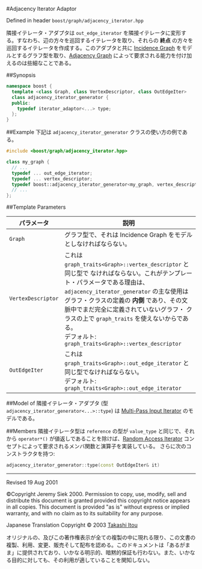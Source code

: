 #Adjacency Iterator Adaptor

Defined in header `boost/graph/adjacency_iterator.hpp`

隣接イテレータ・アダプタは `out_edge_iterator` を隣接イテレータに変形する。すなわち、辺の方々を巡回するイテレータを取り、それらの **終点** の方々を巡回するイテレータを作成する。このアダプタと共に [Incidence Graph](./IncidenchGraph.md) をモデルとするグラフ型を取り、[Adjacency Graph](./AdjacencyGraph.md) によって要求される能力を付け加えるのは些細なことである。


##Synopsis

```cpp
namespace boost {
  template <class Graph, class VertexDescriptor, class OutEdgeIter>
  class adjacency_iterator_generator {
  public:
    typedef iterator_adaptor<...> type;
  };
}
```


##Example
下記は `adjacency_iterator_generator` クラスの使い方の例である。

```cpp
#include <boost/graph/adjacency_iterator.hpp>

class my_graph {
  // ...
  typedef ... out_edge_iterator;
  typedef ... vertex_descriptor;
  typedef boost::adjacency_iterator_generator<my_graph, vertex_descriptor, out_edge_iterator>::type adjacency_iterator;
  // ...
};
```


##Template Parameters

| パラメータ | 説明 |
|------------|------|
| `Graph`    | グラフ型で、それは Incidence Graph をモデルとしなければならない。 |
| `VertexDescriptor` | これは `graph_traits<Graph>::vertex_descriptor` と同じ型で なければならない。これがテンプレート・パラメータである理由は、 `adjacency_iterator_generator` の主な使用はグラフ・クラスの定義の **内側** であり、その文脈中でまだ完全に定義されていないグラフ・ クラスの上で `graph_traits` を使えないからである。<br/> デフォルト: `graph_traits<Graph>::vertex_descriptor` |
| `OutEdgeIter` | これは `graph_traits<Graph>::out_edge_iterator` と同じ型でなければならない。<br/> デフォルト: `graph_traits<Graph>::out_edge_iterator` |


##Model of
隣接イテレータ・アダプタ (型 `adjacency_iterator_generator<...>::type`) は [Multi-Pass Input Iterator](../utility/MultiPassInputIterator.md) のモデルである。


##Members
隣接イテレータ型は `reference` の型が `value_type` と同じで、それから `operator*()` が値返しであることを除けば、[Random Access Iterator](http://www.sgi.com/tech/stl/RandomAccessIterator.html) コンセプトによって要求されるメンバ関数と演算子を実装している。 さらに次のコンストラクタを持つ:

```cpp
adjacency_iterator_generator::type(const OutEdgeIter& it)
```


***
Revised 19 Aug 2001

©Copyright Jeremy Siek 2000. Permission to copy, use, modify, sell and distribute this document is granted provided this copyright notice appears in all copies. This document is provided "as is" without express or implied warranty, and with no claim as to its suitability for any purpose.

Japanese Translation Copyright © 2003 [Takashi Itou](takashi-it@po6.nsk.ne.jp)

オリジナルの、及びこの著作権表示が全ての複製の中に現れる限り、この文書の複製、利用、変更、販売そして配布を認める。このドキュメントは「あるがまま」に提供されており、いかなる明示的、暗黙的保証も行わない。また、いかなる目的に対しても、その利用が適していることを関知しない。


